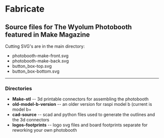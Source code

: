 # Fabricate
## Source files for The Wyolum Photobooth featured in Make Magazine
Cutting SVG's are in the main directory:
* photobooth-make-front.svg
* photobooth-make-back.svg
* button_box-top.svg
* button_box-bottom.svg

---
### Directories
* __Make-stl__ -- 3d printable connectors for assembling the photobooth
* __old-model-b-version__ -- an older version for raspi model b (current is model b+
* __cad-source__ -- scad and python files used to generate the outlines and the 3d connectors
* __logos-footprints__ -- logo svg files and board footprints separate for reworking your own photobooth